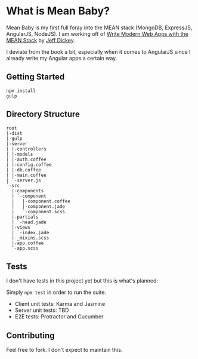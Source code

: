 What is Mean Baby?
==================

Mean Baby is my first full foray into the MEAN stack (MongoDB, ExpressJS, AngularJS, NodeJS). I am working off of [Write Modern Web Apps with the MEAN Stack](http://www.amazon.com/Write-Modern-Apps-MEAN-Stack/dp/0133930157) by [Jeff Dickey](https://twitter.com/dickeyxxx).

I deviate from the book a bit, especially when it comes to AngularJS since I already write my Angular apps a certain way.

Getting Started
---------------

    npm install
    gulp

Directory Structure
-------------------

    root
    |-dist
    |-gulp
    |-server
    | |-controllers
    | |-models
    | |-auth.coffee
    | |-config.coffee
    | |-db.coffee
    | |-main.coffee
    | `-server.js
    `-src
      |-components
      | `-component
      |   |-component.coffee
      |   |-component.jade
      |   `-component.scss
      |-partials
      | `-head.jade
      |-views
      | `-index.jade
      |-_mixins.scss
      |-app.coffee
      `-app.scss

Tests
-----

I don't have tests in this project yet but this is what's planned:

Simply ```npm test``` in order to run the suite.

* Client unit tests: Karma and Jasmine
* Server unit tests: TBD
* E2E tests: Protractor and Cucumber

Contributing
------------

Feel free to fork. I don't expect to maintain this.

